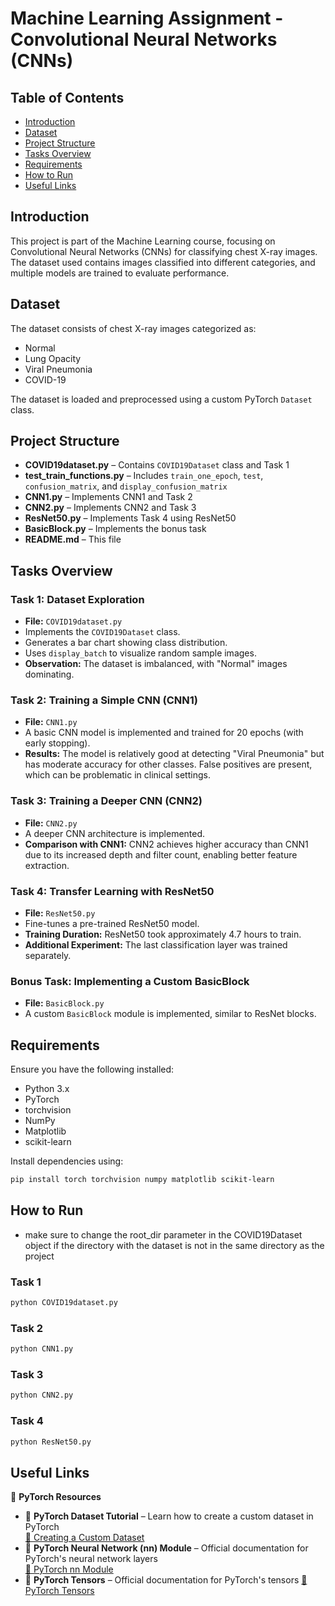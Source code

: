 # Machine Learning Assignment - Convolutional Neural Networks (CNNs)

## Table of Contents
- [Introduction](#introduction)
- [Dataset](#dataset)
- [Project Structure](#project-structure)
- [Tasks Overview](#tasks-overview)
- [Requirements](#requirements)
- [How to Run](#how-to-run)
- [Useful Links](#useful-links)

## Introduction
This project is part of the Machine Learning course, focusing on Convolutional Neural Networks (CNNs) for classifying chest X-ray images. The dataset used contains images classified into different categories, and multiple models are trained to evaluate performance.

## Dataset
The dataset consists of chest X-ray images categorized as:
- Normal
- Lung Opacity 
- Viral Pneumonia
- COVID-19

The dataset is loaded and preprocessed using a custom PyTorch `Dataset` class.

## Project Structure
- **COVID19dataset.py** – Contains `COVID19Dataset` class and Task 1  
- **test_train_functions.py** – Includes `train_one_epoch`, `test`, `confusion_matrix`, and `display_confusion_matrix`  
- **CNN1.py** – Implements CNN1 and Task 2  
- **CNN2.py** – Implements CNN2 and Task 3  
- **ResNet50.py** – Implements Task 4 using ResNet50  
- **BasicBlock.py** – Implements the bonus task  
- **README.md** – This file

## Tasks Overview

### Task 1: Dataset Exploration
- **File:** `COVID19dataset.py`
- Implements the `COVID19Dataset` class.
- Generates a bar chart showing class distribution.
- Uses `display_batch` to visualize random sample images.
- **Observation:** The dataset is imbalanced, with "Normal" images dominating.

### Task 2: Training a Simple CNN (CNN1)
- **File:** `CNN1.py`
- A basic CNN model is implemented and trained for 20 epochs (with early stopping).
- **Results:** The model is relatively good at detecting "Viral Pneumonia" but has moderate accuracy for other classes. False positives are present, which can be problematic in clinical settings.

### Task 3: Training a Deeper CNN (CNN2)
- **File:** `CNN2.py`
- A deeper CNN architecture is implemented.
- **Comparison with CNN1:** CNN2 achieves higher accuracy than CNN1 due to its increased depth and filter count, enabling better feature extraction.

### Task 4: Transfer Learning with ResNet50
- **File:** `ResNet50.py`
- Fine-tunes a pre-trained ResNet50 model.
- **Training Duration:** ResNet50 took approximately 4.7 hours to train.
- **Additional Experiment:** The last classification layer was trained separately.

### Bonus Task: Implementing a Custom BasicBlock
- **File:** `BasicBlock.py`
- A custom `BasicBlock` module is implemented, similar to ResNet blocks.

## Requirements
Ensure you have the following installed:
- Python 3.x
- PyTorch
- torchvision
- NumPy
- Matplotlib
- scikit-learn

Install dependencies using:
```sh
pip install torch torchvision numpy matplotlib scikit-learn
```
## How to Run
* make sure to change the root_dir parameter in the COVID19Dataset object if the directory with the dataset is not in the same directory as the project
  
### Task 1
```sh
python COVID19dataset.py
```
### Task 2
```sh
python CNN1.py
```
### Task 3
```sh
python CNN2.py
```
### Task 4
```sh
python ResNet50.py
```

## Useful Links
🔗 **PyTorch  Resources**  
- 📌 **PyTorch Dataset Tutorial** – Learn how to create a custom dataset in PyTorch  
  [🔗 Creating a Custom Dataset](https://pytorch.org/tutorials/beginner/basics/data_tutorial.html#creating-a-custom-dataset-for-your-files)
- 📌 **PyTorch Neural Network (nn) Module** – Official documentation for PyTorch's neural network layers  
  [🔗 PyTorch nn Module](https://pytorch.org/docs/stable/nn.html)
- 📌 **PyTorch Tensors** – Official documentation for PyTorch's tensors 
  [🔗 PyTorch Tensors](https://pytorch.org/docs/stable/tensors.html)
